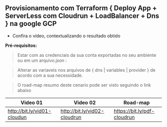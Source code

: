 ## Provisionamento com Terraform { Deploy App + ServerLess com Cloudrun + LoadBalancer + Dns } na google  GCP
  - Confira o vídeo,  contextualizando o resultado obtido 
  
  __Pré-requisitos:__
> Estar com as credenciais da sua conta exportadas no seu ambiente ou em um arquivo.json :

> Alterar as variaveis nos arquivos de { dns |  variables | provider }  de acordo com a sua necessidade.

> O road-map resumo deste cenario pode ser visto seguindo o link abaixo

Video 01                      | Video 02                      |  Road-map
----------------------------- | ----------------------------- | -------------
http://bit.ly/vid01-cloudun   | http://bit.ly/vid02-cloudrun  |  https://bit.ly/pdf-cloudrun
